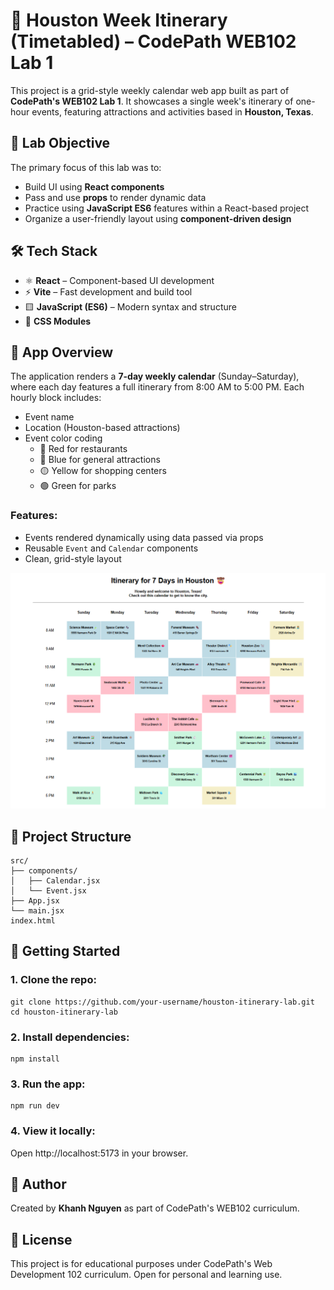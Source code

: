 # 🌆 Houston Week Itinerary (Timetabled) – CodePath WEB102 Lab 1

This project is a grid-style weekly calendar web app built as part of **CodePath's WEB102 Lab 1**. It showcases a single week's itinerary of one-hour events, featuring attractions and activities based in **Houston, Texas**.

## 🧪 Lab Objective

The primary focus of this lab was to:
- Build UI using **React components**
- Pass and use **props** to render dynamic data
- Practice using **JavaScript ES6** features within a React-based project
- Organize a user-friendly layout using **component-driven design**

## 🛠️ Tech Stack

- ⚛️ **React** – Component-based UI development
- ⚡ **Vite** – Fast development and build tool
- 🟨 **JavaScript (ES6)** – Modern syntax and structure
- 💅 **CSS Modules**

## 📅 App Overview

The application renders a **7-day weekly calendar** (Sunday–Saturday), where each day features a full itinerary from 8:00 AM to 5:00 PM. Each hourly block includes:
- Event name
- Location (Houston-based attractions)
- Event color coding
  - 🔴 Red for restaurants
  - 🔵 Blue for general attractions
  - 🟡 Yellow for shopping centers
  - 🟢 Green for parks

### Features:
- Events rendered dynamically using data passed via props
- Reusable `Event` and `Calendar` components
- Clean, grid-style layout

![Screenshot of the Houston Itinerary Web App](./src/assets/screenshot.png)

## 📂 Project Structure
```
src/
├── components/
│   ├── Calendar.jsx
│   └── Event.jsx
├── App.jsx
└── main.jsx
index.html
```

## 🚀 Getting Started
### 1. Clone the repo:
```
git clone https://github.com/your-username/houston-itinerary-lab.git
cd houston-itinerary-lab
```

### 2. Install dependencies:
```
npm install
```

### 3. Run the app:
```
npm run dev
```

### 4. View it locally:
Open http://localhost:5173 in your browser.

## 📝 Author
Created by **Khanh Nguyen** as part of CodePath's WEB102 curriculum.

## 📘 License
This project is for educational purposes under CodePath's Web Development 102 curriculum. Open for personal and learning use.
